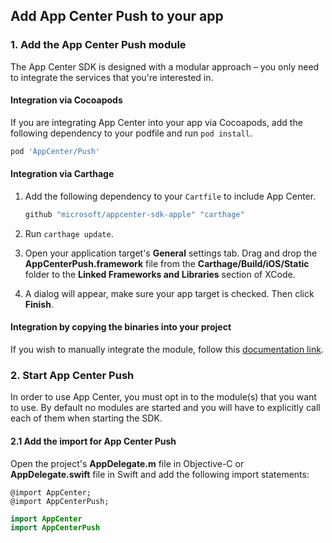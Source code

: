 ## Add App Center Push to your app

### 1. Add the App Center Push module

The App Center SDK is designed with a modular approach – you only need to integrate the services that you're interested in.

#### Integration via Cocoapods

If you are integrating App Center into your app via Cocoapods, add the following dependency to your podfile and run `pod install`.

```ruby
pod 'AppCenter/Push'
```

#### Integration via Carthage

1. Add the following dependency to your `Cartfile` to include App Center.

    ```ruby
    github "microsoft/appcenter-sdk-apple" "carthage"
    ```

1. Run `carthage update`.
1. Open your application target's **General** settings tab. Drag and drop the **AppCenterPush.framework** file from the **Carthage/Build/iOS/Static** folder to the **Linked Frameworks and Libraries** section of XCode.
1. A dialog will appear, make sure your app target is checked. Then click **Finish**.

#### Integration by copying the binaries into your project

If you wish to manually integrate the module, follow this [documentation link](apple-manual-integration.md).

### 2. Start App Center Push

In order to use App Center, you must opt in to the module(s) that you want to use. By default no modules are started and you will have to explicitly call each of them when starting the SDK.

#### 2.1 Add the import for App Center Push

Open the project's **AppDelegate.m** file  in Objective-C or **AppDelegate.swift** file in Swift and add the following import statements:

```objc
@import AppCenter;
@import AppCenterPush;
```
```swift
import AppCenter
import AppCenterPush
```
